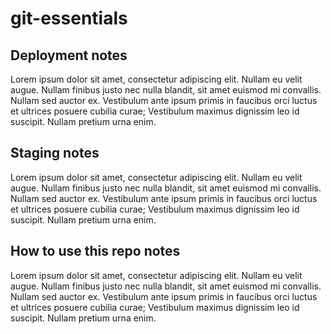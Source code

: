 # git-essentials

## Deployment notes
Lorem ipsum dolor sit amet, consectetur adipiscing elit. Nullam eu velit augue. Nullam finibus justo nec nulla blandit, sit amet euismod mi convallis. Nullam sed auctor ex. Vestibulum ante ipsum primis in faucibus orci luctus et ultrices posuere cubilia curae; Vestibulum maximus dignissim leo id suscipit. Nullam pretium urna enim.

## Staging notes
Lorem ipsum dolor sit amet, consectetur adipiscing elit. Nullam eu velit augue. Nullam finibus justo nec nulla blandit, sit amet euismod mi convallis. Nullam sed auctor ex. Vestibulum ante ipsum primis in faucibus orci luctus et ultrices posuere cubilia curae; Vestibulum maximus dignissim leo id suscipit. Nullam pretium urna enim.

## How to use this repo notes
Lorem ipsum dolor sit amet, consectetur adipiscing elit. Nullam eu velit augue. Nullam finibus justo nec nulla blandit, sit amet euismod mi convallis. Nullam sed auctor ex. Vestibulum ante ipsum primis in faucibus orci luctus et ultrices posuere cubilia curae; Vestibulum maximus dignissim leo id suscipit. Nullam pretium urna enim.
